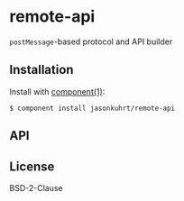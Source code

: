 # remote-api
  `postMessage`-based protocol and API builder

## Installation

  Install with [component(1)](http://component.io):

    $ component install jasonkuhrt/remote-api

## API



## License
  BSD-2-Clause